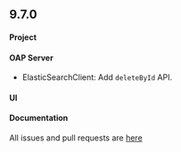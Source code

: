 ## 9.7.0

#### Project


#### OAP Server

* ElasticSearchClient: Add `deleteById` API.


#### UI



#### Documentation


All issues and pull requests are [here](https://github.com/apache/skywalking/milestone/193?closed=1)
